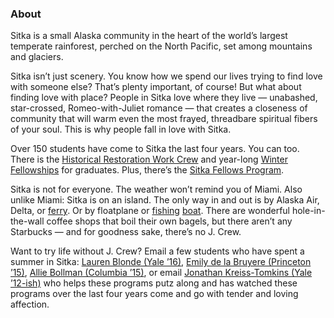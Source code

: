 ### About

Sitka is a small Alaska community in the heart of the world’s largest temperate rainforest, perched on the North Pacific, set among mountains and glaciers.

Sitka isn’t just scenery. You know how we spend our lives trying to find love with someone else? That’s plenty important, of course! But what about finding love with place? People in Sitka love where they live — unabashed, star-crossed, Romeo-with-Juliet romance — that creates a closeness of community that will warm even the most frayed, threadbare spiritual fibers of your soul. This is why people fall in love with Sitka.

Over 150 students have come to Sitka the last four years. You can too. There is the [Historical Restoration Work Crew](work-crew.html) and year-long [Winter Fellowships](winter-fellowships.html) for graduates. Plus, there’s the [Sitka Fellows Program](http://www.islandinstitutealaska.org/programs/sitkafellows).

Sitka is not for everyone. The weather won’t remind you of Miami. Also unlike Miami: Sitka is on an island. The only way in and out is by Alaska Air, Delta, or [ferry](http://www.anchoragepress.com/news/rite-of-passage/article_cf032b58-46a2-5bc7-bf1b-1582736f5fe4.html). Or by floatplane or [fishing](http://sealaska.tumblr.com/page/2) [boat](http://vimeo.com/50592758). There are wonderful hole-in-the-wall coffee shops that boil their own bagels, but there aren’t any Starbucks — and for goodness sake, there’s no J. Crew.

Want to try life without J. Crew? Email a few students who have spent a summer in Sitka: [Lauren Blonde (Yale ’16)](mailto:lauren.blonde@yale.edu), [Emily de la Bruyere (Princeton ’15)](mailto:ebde@princeton.edu), [Allie Bollman (Columbia ’15)](mailto:amb2333@columbia.edu), or email [Jonathan Kreiss-Tomkins (Yale ’12-ish)](mailto:jonathan.s.kt@gmail.com) who helps these programs putz along and has watched these programs over the last four years come and go with tender and loving affection.
